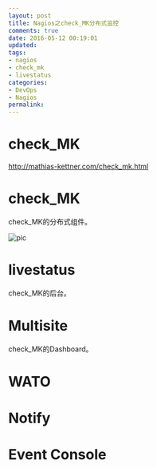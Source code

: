 ```yaml
---
layout: post
title: Nagios之check_MK分布式监控
comments: true
date: 2016-05-12 00:19:01
updated:
tags:
- nagios
- check_mk
- livestatus
categories:
- DevOps
- Nagios
permalink:
---
```


# check_MK

<http://mathias-kettner.com/check_mk.html>

# check_MK

check_MK的分布式组件。

![pic](/images/check_mk.PNG)

# livestatus

check_MK的后台。

# Multisite

check_MK的Dashboard。

# WATO

# Notify

# Event Console
